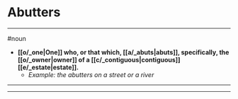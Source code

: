 # Abutters
---
#noun
- **[[o/_one|One]] who, or that which, [[a/_abuts|abuts]], specifically, the [[o/_owner|owner]] of a [[c/_contiguous|contiguous]] [[e/_estate|estate]].**
	- _Example: the abutters on a street or a river_
---
---
